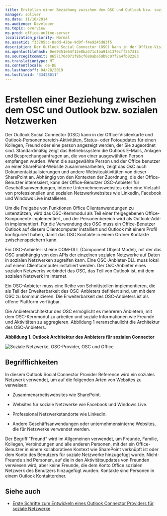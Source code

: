 ```yaml
---
title: Erstellen einer Beziehung zwischen dem OSC und Outlook bzw. sozialen Netzwerken
manager: soliver
ms.date: 11/16/2014
ms.audience: Developer
ms.topic: overview
ms.prod: office-online-server
localization_priority: Normal
ms.assetid: f33705cc-8add-42be-9d9f-f4e9245d83f5
description: Der Outlook Social Connector (OSC) kann in der Office-Visitenkarte und Outlook-Personenbereich-Aktivitäten, Status- oder Fotoupdates für einen Kollegen, Freund oder eine person angezeigt werden, der Sie zugeordnet sind.
ms.openlocfilehash: 0ee9451e64f12e8ba371c1ba91a1379cff257313
ms.sourcegitcommit: 8657170d071f9bcf680aba50b9c07f2a4fb82283
ms.translationtype: MT
ms.contentlocale: de-DE
ms.lasthandoff: 04/28/2019
ms.locfileid: "33428011"
---
```

# <a name="relating-the-osc-with-outlook-and-social-networks"></a>Erstellen einer Beziehung zwischen dem OSC und Outlook bzw. sozialen Netzwerken

Der Outlook Social Connector (OSC) kann in der Office-Visitenkarte und Outlook-Personenbereich-Aktivitäten, Status- oder Fotoupdates für einen Kollegen, Freund oder eine person angezeigt werden, der Sie zugeordnet sind. Standardmäßig zeigt das Betriebssystem die Outlook E-Mails, Anlagen und Besprechungsanfragen an, die von einer ausgewählten Person empfangen wurden. Wenn die ausgewählte Person und der Office benutzer an einer SharePoint-Website zusammenarbeiten, zeigt das OsC auch Dokumentaktualisierungen und andere Websiteaktivitäten von dieser SharePoint an. Abhängig von den Kontexten der Zuordnung, die der Office-Benutzer interessiert, kann der Office-Benutzer OSC-Anbieter für Geschäftsanwendungen, interne Unternehmenswebsites oder eine Vielzahl von professionellen und sozialen Netzwerkwebsites wie LinkedIn, Facebook und Windows Live installieren.
  
Um die Freigabe von Funktionen Office Clientanwendungen zu unterstützen, wird das OSC-Kernmodul als Teil einer freigegebenen Office-Komponente implementiert, und der Personenbereich wird als Outlook-Add-In implementiert. Für die Verwendung des OSC muss ein Office-Benutzer Outlook auf diesem Clientcomputer installiert und Outlook mit einem Profil konfiguriert haben, damit das OSC Kontakte in einem Ordner Kontakte zwischenspeichern kann. 
  
Ein OSC-Anbieter ist eine COM-DLL (Component Object Model), mit der das OSC unabhängig von den APIs der einzelnen sozialen Netzwerke auf Daten in sozialen Netzwerken zugreifen kann. Eine OSC-Anbieter-DLL muss lokal auf einem Clientcomputer installiert werden. Der OsC-Anbieter eines sozialen Netzwerks verbindet das OSC, das Teil von Outlook ist, mit dem sozialen Netzwerk im Internet.
  
Ein OSC-Anbieter muss eine Reihe von Schnittstellen implementieren, die als Teil der Erweiterbarkeit des OSC-Anbieters definiert sind, um mit dem OSC zu kommunizieren. Die Erweiterbarkeit des OSC-Anbieters ist als offene Plattform verfügbar.
  
Die Anbieterarchitektur des OSC ermöglicht es mehreren Anbietern, mit dem OSC-Kernmodul zu arbeiten und soziale Informationen wie Freunde und Aktivitäten zu aggregieren. Abbildung 1 veranschaulicht die Architektur des OSC-Anbieters.
  
**Abbildung 1. Outlook Architektur des Anbieters für sozialen Connector**

![Soziale Netzwerke, OSC-Provider, OSC und Office](media/off15OSCRef_Architecture.gif)
  
## <a name="terminology"></a>Begrifflichkeiten

In diesem Outlook Social Connector Provider Reference wird ein soziales Netzwerk verwendet, um auf die folgenden Arten von Websites zu verweisen: 
  
- Zusammenarbeitswebsites wie SharePoint.
    
- Websites für soziale Netzwerke wie Facebook und Windows Live.
    
- Professional Netzwerkstandorte wie LinkedIn.
    
- Andere Geschäftsanwendungen oder unternehmensinterne Websites, die für Netzwerke verwendet werden.
    
Der Begriff "Freund" wird im Allgemeinen verwendet, um Freunde, Familie, Kollegen, Verbindungen und alle anderen Personen, mit der ein Office-Benutzer in einem kollaborativen Kontext wie SharePoint verknüpft ist oder dem Konto des Benutzers für soziale Netzwerke hinzugefügt wurde. Nicht-Freunde sind Personen, auf die in den Aktivitätsupdates von Freunden verwiesen wird, aber keine Freunde, die dem Konto Office sozialen Netzwerk des Benutzers hinzugefügt wurden. Kontakte sind Personen in einem Outlook Kontaktordner. 
  
## <a name="see-also"></a>Siehe auch

- [Erste Schritte zum Entwickeln eines Outlook Connector Providers für soziale Netzwerke](getting-started-with-developing-an-outlook-social-connector-provider.md)

